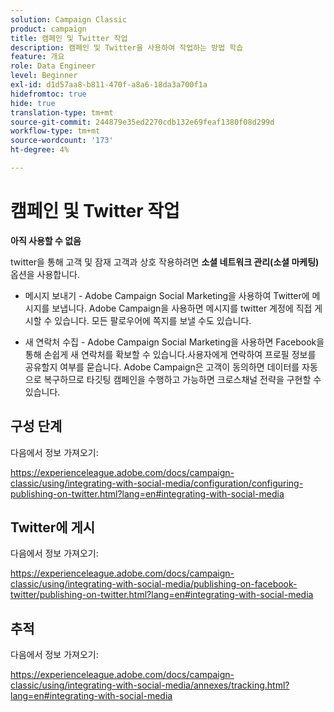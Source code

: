```yaml
---
solution: Campaign Classic
product: campaign
title: 캠페인 및 Twitter 작업
description: 캠페인 및 Twitter을 사용하여 작업하는 방법 학습
feature: 개요
role: Data Engineer
level: Beginner
exl-id: d1d57aa8-b811-470f-a8a6-18da3a700f1a
hidefromtoc: true
hide: true
translation-type: tm+mt
source-git-commit: 244879e35ed2270cdb132e69feaf1380f08d299d
workflow-type: tm+mt
source-wordcount: '173'
ht-degree: 4%

---
```


# 캠페인 및 Twitter 작업

**아직 사용할 수 없음**

twitter을 통해 고객 및 잠재 고객과 상호 작용하려면 **소셜 네트워크 관리(소셜 마케팅)** 옵션을 사용합니다.

* 메시지 보내기 - Adobe Campaign Social Marketing을 사용하여 Twitter에 메시지를 보냅니다. Adobe Campaign을 사용하면 메시지를 twitter 계정에 직접 게시할 수 있습니다. 모든 팔로우어에 쪽지를 보낼 수도 있습니다.

* 새 연락처 수집 - Adobe Campaign Social Marketing을 사용하면 Facebook을 통해 손쉽게 새 연락처를 확보할 수 있습니다.사용자에게 연락하여 프로필 정보를 공유할지 여부를 묻습니다. Adobe Campaign은 고객이 동의하면 데이터를 자동으로 복구하므로 타깃팅 캠페인을 수행하고 가능하면 크로스채널 전략을 구현할 수 있습니다.

## 구성 단계

다음에서 정보 가져오기:

https://experienceleague.adobe.com/docs/campaign-classic/using/integrating-with-social-media/configuration/configuring-publishing-on-twitter.html?lang=en#integrating-with-social-media


## Twitter에 게시

다음에서 정보 가져오기:

https://experienceleague.adobe.com/docs/campaign-classic/using/integrating-with-social-media/publishing-on-facebook-twitter/publishing-on-twitter.html?lang=en#integrating-with-social-media


## 추적

다음에서 정보 가져오기:

https://experienceleague.adobe.com/docs/campaign-classic/using/integrating-with-social-media/annexes/tracking.html?lang=en#integrating-with-social-media
